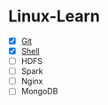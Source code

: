 # Linux-Learn

- [X] [Git](https://github.com/ZP-AlwaysWin/Linux-Learn/blob/master/GIT/README.md) 
- [X] [Shell](https://github.com/ZP-AlwaysWin/Linux-Learn/tree/master/Shell/README.md)
- [ ] HDFS
- [ ] Spark
- [ ] Nginx
- [ ] MongoDB
